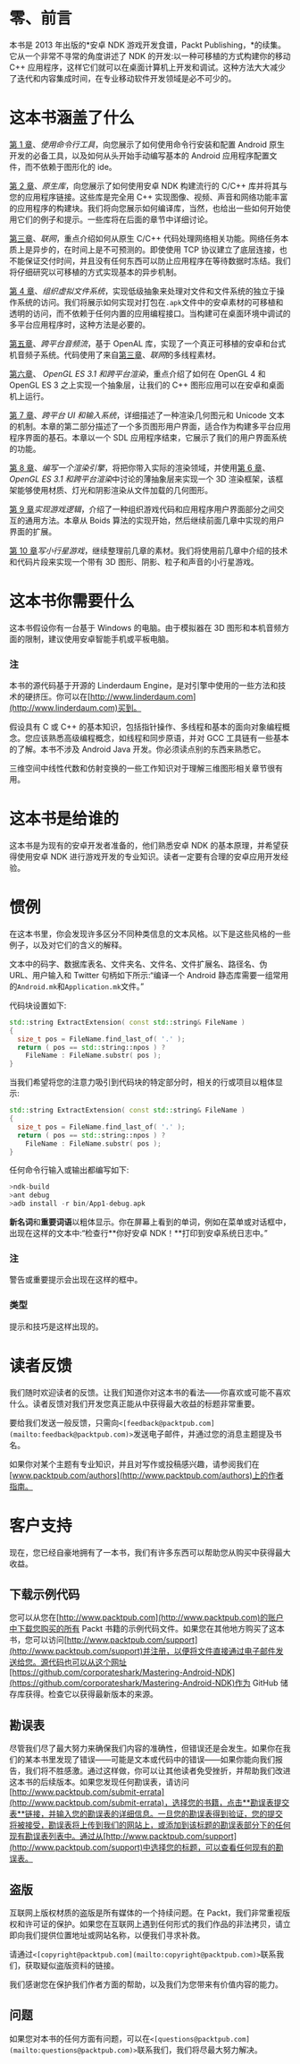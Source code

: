 # 零、前言

本书是 2013 年出版的*安卓 NDK 游戏开发食谱，Packt Publishing，*的续集。它从一个非常不寻常的角度讲述了 NDK 的开发:以一种可移植的方式构建你的移动 C++ 应用程序，这样它们就可以在桌面计算机上开发和调试。这种方法大大减少了迭代和内容集成时间，在专业移动软件开发领域是必不可少的。

# 这本书涵盖了什么

[第 1 章](01.html#aid-DB7S1 "Chapter 1. Using Command-line Tools")、*使用命令行工具*，向您展示了如何使用命令行安装和配置 Android 原生开发的必备工具，以及如何从头开始手动编写基本的 Android 应用程序配置文件，而不依赖于图形化的 ide。

[第 2 章](02.html#aid-MSDG2 "Chapter 2. Native Libraries")、*原生库*，向您展示了如何使用安卓 NDK 构建流行的 C/C++ 库并将其与您的应用程序链接。这些库是完全用 C++ 实现图像、视频、声音和网络功能丰富的应用程序的构建块。我们将向您展示如何编译库，当然，也给出一些如何开始使用它们的例子和提示。一些库将在后面的章节中详细讨论。

[第三章](03.html#aid-11C3M2 "Chapter 3. Networking")、*联网*，重点介绍如何从原生 C/C++ 代码处理网络相关功能。网络任务本质上是异步的，在时间上是不可预测的。即使使用 TCP 协议建立了底层连接，也不能保证交付时间，并且没有任何东西可以防止应用程序在等待数据时冻结。我们将仔细研究以可移植的方式实现基本的异步机制。

[第 4 章](04.html#aid-190861 "Chapter 4. Organizing a Virtual Filesystem")、*组织虚拟文件系统*，实现低级抽象来处理对文件和文件系统的独立于操作系统的访问。我们将展示如何实现对打包在`.apk`文件中的安卓素材的可移植和透明的访问，而不依赖于任何内置的应用编程接口。当构建可在桌面环境中调试的多平台应用程序时，这种方法是必要的。

[第五章](05.html#aid-1HIT82 "Chapter 5. Cross-platform Audio Streaming")、*跨平台音频流*，基于 OpenAL 库，实现了一个真正可移植的安卓和台式机音频子系统。代码使用了来自[第三章](03.html#aid-11C3M2 "Chapter 3. Networking")、*联网*的多线程素材。

[第六章](06.html#aid-1MBG21 "Chapter 6. OpenGL ES 3.1 and Cross-platform Rendering")、 *OpenGL ES 3.1 和跨平台渲染*，重点介绍了如何在 OpenGL 4 和 OpenGL ES 3 之上实现一个抽象层，让我们的 C++ 图形应用可以在安卓和桌面机上运行。

[第 7 章](07.html#aid-1TVKI2 "Chapter 7. Cross-platform UI and Input System")、*跨平台 UI 和输入系统*，详细描述了一种渲染几何图元和 Unicode 文本的机制。本章的第二部分描述了一个多页图形用户界面，适合作为构建多平台应用程序界面的基石。本章以一个 SDL 应用程序结束，它展示了我们的用户界面系统的功能。

[第 8 章](08.html#aid-21PMQ2 "Chapter 8. Writing a Rendering Engine")、*编写一个渲染引擎*，将把你带入实际的渲染领域，并使用[第 6 章](06.html#aid-1MBG21 "Chapter 6. OpenGL ES 3.1 and Cross-platform Rendering")、 *OpenGL ES 3.1 和跨平台渲染*中讨论的薄抽象层来实现一个 3D 渲染框架，该框架能够使用材质、灯光和阴影渲染从文件加载的几何图形。

[第 9 章](09.html#aid-27GQ61 "Chapter 9. Implementing Game Logic")*实现游戏逻辑*，介绍了一种组织游戏代码和应用程序用户界面部分之间交互的通用方法。本章从 Boids 算法的实现开始，然后继续前面几章中实现的用户界面的扩展。

[第 10 章](10.html#aid-2F4UM2 "Chapter 10. Writing Asteroids Game")*写小行星游戏*，继续整理前几章的素材。我们将使用前几章中介绍的技术和代码片段来实现一个带有 3D 图形、阴影、粒子和声音的小行星游戏。

# 这本书你需要什么

这本书假设你有一台基于 Windows 的电脑。由于模拟器在 3D 图形和本机音频方面的限制，建议使用安卓智能手机或平板电脑。

### 注

本书的源代码基于开源的 Linderdaum Engine，是对引擎中使用的一些方法和技术的硬挤压。你可以在[http://www.linderdaum.com](http://www.linderdaum.com)买到。

假设具有 C 或 C++ 的基本知识，包括指针操作、多线程和基本的面向对象编程概念。您应该熟悉高级编程概念，如线程和同步原语，并对 GCC 工具链有一些基本的了解。本书不涉及 Android Java 开发。你必须读点别的东西来熟悉它。

三维空间中线性代数和仿射变换的一些工作知识对于理解三维图形相关章节很有用。

# 这本书是给谁的

这本书是为现有的安卓开发者准备的，他们熟悉安卓 NDK 的基本原理，并希望获得使用安卓 NDK 进行游戏开发的专业知识。读者一定要有合理的安卓应用开发经验。

# 惯例

在这本书里，你会发现许多区分不同种类信息的文本风格。以下是这些风格的一些例子，以及对它们的含义的解释。

文本中的码字、数据库表名、文件夹名、文件名、文件扩展名、路径名、伪 URL、用户输入和 Twitter 句柄如下所示:“编译一个 Android 静态库需要一组常用的`Android.mk`和`Application.mk`文件。”

代码块设置如下:

```cpp
std::string ExtractExtension( const std::string& FileName )
{
  size_t pos = FileName.find_last_of( '.' );
  return ( pos == std::string::npos ) ?
    FileName : FileName.substr( pos );
}
```

当我们希望将您的注意力吸引到代码块的特定部分时，相关的行或项目以粗体显示:

```cpp
std::string ExtractExtension( const std::string& FileName )
{
  size_t pos = FileName.find_last_of( '.' );
  return ( pos == std::string::npos ) ?
    FileName : FileName.substr( pos );
}
```

任何命令行输入或输出都编写如下:

```cpp
>ndk-build
>ant debug
>adb install -r bin/App1-debug.apk

```

**新名词**和**重要词语**以粗体显示。你在屏幕上看到的单词，例如在菜单或对话框中，出现在这样的文本中:“检查行**你好安卓 NDK！**打印到安卓系统日志中。”

### 注

警告或重要提示会出现在这样的框中。

### 类型

提示和技巧是这样出现的。

# 读者反馈

我们随时欢迎读者的反馈。让我们知道你对这本书的看法——你喜欢或可能不喜欢什么。读者反馈对我们开发您真正能从中获得最大收益的标题非常重要。

要给我们发送一般反馈，只需向`<[feedback@packtpub.com](mailto:feedback@packtpub.com)>`发送电子邮件，并通过您的消息主题提及书名。

如果你对某个主题有专业知识，并且对写作或投稿感兴趣，请参阅我们在[www.packtpub.com/authors](http://www.packtpub.com/authors)上的作者指南。

# 客户支持

现在，您已经自豪地拥有了一本书，我们有许多东西可以帮助您从购买中获得最大收益。

## 下载示例代码

您可以从您在[http://www.packtpub.com](http://www.packtpub.com)的账户中下载您购买的所有 Packt 书籍的示例代码文件。如果您在其他地方购买了这本书，您可以访问[http://www.packtpub.com/support](http://www.packtpub.com/support)并注册，以便将文件直接通过电子邮件发送给您。源代码也可以从这个网址[https://github.com/corporateshark/Mastering-Android-NDK](https://github.com/corporateshark/Mastering-Android-NDK)作为 GitHub 储存库获得。检查它以获得最新版本的来源。

## 勘误表

尽管我们尽了最大努力来确保我们内容的准确性，但错误还是会发生。如果你在我们的某本书里发现了错误——可能是文本或代码中的错误——如果你能向我们报告，我们将不胜感激。通过这样做，你可以让其他读者免受挫折，并帮助我们改进这本书的后续版本。如果您发现任何勘误表，请访问[http://www.packtpub.com/submit-errata](http://www.packtpub.com/submit-errata)，选择您的书籍，点击**勘误表提交表**链接，并输入您的勘误表的详细信息。一旦您的勘误表得到验证，您的提交将被接受，勘误表将上传到我们的网站上，或添加到该标题的勘误表部分下的任何现有勘误表列表中。通过从[http://www.packtpub.com/support](http://www.packtpub.com/support)中选择您的标题，可以查看任何现有的勘误表。

## 盗版

互联网上版权材质的盗版是所有媒体的一个持续问题。在 Packt，我们非常重视版权和许可证的保护。如果您在互联网上遇到任何形式的我们作品的非法拷贝，请立即向我们提供位置地址或网站名称，以便我们寻求补救。

请通过`<[copyright@packtpub.com](mailto:copyright@packtpub.com)>`联系我们，获取疑似盗版资料的链接。

我们感谢您在保护我们作者方面的帮助，以及我们为您带来有价值内容的能力。

## 问题

如果您对本书的任何方面有问题，可以在`<[questions@packtpub.com](mailto:questions@packtpub.com)>`联系我们，我们将尽最大努力解决。